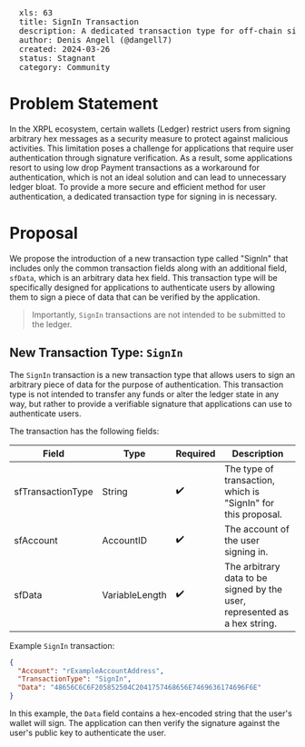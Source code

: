<pre>
  xls: 63
  title: SignIn Transaction
  description: A dedicated transaction type for off-chain signing in with wallets
  author: Denis Angell (@dangell7)
  created: 2024-03-26
  status: Stagnant
  category: Community
</pre>

# Problem Statement

In the XRPL ecosystem, certain wallets (Ledger) restrict users from signing arbitrary hex messages as a security measure to protect against malicious activities. This limitation poses a challenge for applications that require user authentication through signature verification. As a result, some applications resort to using low drop Payment transactions as a workaround for authentication, which is not an ideal solution and can lead to unnecessary ledger bloat. To provide a more secure and efficient method for user authentication, a dedicated transaction type for signing in is necessary.

# Proposal

We propose the introduction of a new transaction type called "SignIn" that includes only the common transaction fields along with an additional field, `sfData`, which is an arbitrary data hex field. This transaction type will be specifically designed for applications to authenticate users by allowing them to sign a piece of data that can be verified by the application.

> Importantly, `SignIn` transactions are not intended to be submitted to the ledger.

## New Transaction Type: `SignIn`

The `SignIn` transaction is a new transaction type that allows users to sign an arbitrary piece of data for the purpose of authentication. This transaction type is not intended to transfer any funds or alter the ledger state in any way, but rather to provide a verifiable signature that applications can use to authenticate users.

The transaction has the following fields:

| Field             | Type           | Required | Description                                                               |
| ----------------- | -------------- | -------- | ------------------------------------------------------------------------- |
| sfTransactionType | String         | ✔️       | The type of transaction, which is "SignIn" for this proposal.             |
| sfAccount         | AccountID      | ✔️       | The account of the user signing in.                                       |
| sfData            | VariableLength | ✔️       | The arbitrary data to be signed by the user, represented as a hex string. |

Example `SignIn` transaction:

```json
{
  "Account": "rExampleAccountAddress",
  "TransactionType": "SignIn",
  "Data": "48656C6C6F205852504C2041757468656E7469636174696F6E"
}
```

In this example, the `Data` field contains a hex-encoded string that the user's wallet will sign. The application can then verify the signature against the user's public key to authenticate the user.
